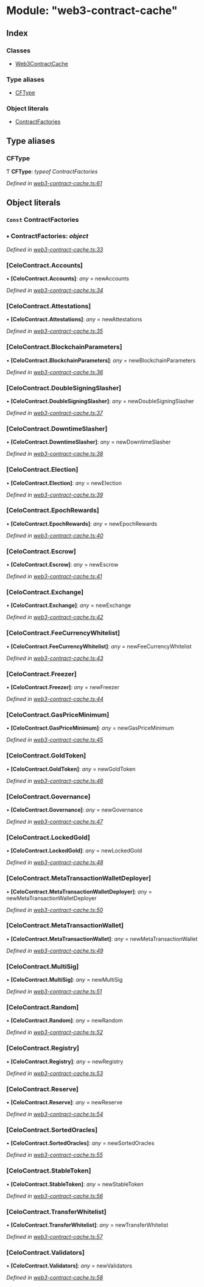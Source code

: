 # Module: "web3-contract-cache"

## Index

### Classes

* [Web3ContractCache](../classes/_web3_contract_cache_.web3contractcache.md)

### Type aliases

* [CFType](_web3_contract_cache_.md#cftype)

### Object literals

* [ContractFactories](_web3_contract_cache_.md#const-contractfactories)

## Type aliases

###  CFType

Ƭ **CFType**: *typeof ContractFactories*

*Defined in [web3-contract-cache.ts:61](https://github.com/medhak1/celo-monorepo/blob/master/packages/sdk/contractkit/src/web3-contract-cache.ts#L61)*

## Object literals

### `Const` ContractFactories

### ▪ **ContractFactories**: *object*

*Defined in [web3-contract-cache.ts:33](https://github.com/medhak1/celo-monorepo/blob/master/packages/sdk/contractkit/src/web3-contract-cache.ts#L33)*

###  [CeloContract.Accounts]

• **[CeloContract.Accounts]**: *any* = newAccounts

*Defined in [web3-contract-cache.ts:34](https://github.com/medhak1/celo-monorepo/blob/master/packages/sdk/contractkit/src/web3-contract-cache.ts#L34)*

###  [CeloContract.Attestations]

• **[CeloContract.Attestations]**: *any* = newAttestations

*Defined in [web3-contract-cache.ts:35](https://github.com/medhak1/celo-monorepo/blob/master/packages/sdk/contractkit/src/web3-contract-cache.ts#L35)*

###  [CeloContract.BlockchainParameters]

• **[CeloContract.BlockchainParameters]**: *any* = newBlockchainParameters

*Defined in [web3-contract-cache.ts:36](https://github.com/medhak1/celo-monorepo/blob/master/packages/sdk/contractkit/src/web3-contract-cache.ts#L36)*

###  [CeloContract.DoubleSigningSlasher]

• **[CeloContract.DoubleSigningSlasher]**: *any* = newDoubleSigningSlasher

*Defined in [web3-contract-cache.ts:37](https://github.com/medhak1/celo-monorepo/blob/master/packages/sdk/contractkit/src/web3-contract-cache.ts#L37)*

###  [CeloContract.DowntimeSlasher]

• **[CeloContract.DowntimeSlasher]**: *any* = newDowntimeSlasher

*Defined in [web3-contract-cache.ts:38](https://github.com/medhak1/celo-monorepo/blob/master/packages/sdk/contractkit/src/web3-contract-cache.ts#L38)*

###  [CeloContract.Election]

• **[CeloContract.Election]**: *any* = newElection

*Defined in [web3-contract-cache.ts:39](https://github.com/medhak1/celo-monorepo/blob/master/packages/sdk/contractkit/src/web3-contract-cache.ts#L39)*

###  [CeloContract.EpochRewards]

• **[CeloContract.EpochRewards]**: *any* = newEpochRewards

*Defined in [web3-contract-cache.ts:40](https://github.com/medhak1/celo-monorepo/blob/master/packages/sdk/contractkit/src/web3-contract-cache.ts#L40)*

###  [CeloContract.Escrow]

• **[CeloContract.Escrow]**: *any* = newEscrow

*Defined in [web3-contract-cache.ts:41](https://github.com/medhak1/celo-monorepo/blob/master/packages/sdk/contractkit/src/web3-contract-cache.ts#L41)*

###  [CeloContract.Exchange]

• **[CeloContract.Exchange]**: *any* = newExchange

*Defined in [web3-contract-cache.ts:42](https://github.com/medhak1/celo-monorepo/blob/master/packages/sdk/contractkit/src/web3-contract-cache.ts#L42)*

###  [CeloContract.FeeCurrencyWhitelist]

• **[CeloContract.FeeCurrencyWhitelist]**: *any* = newFeeCurrencyWhitelist

*Defined in [web3-contract-cache.ts:43](https://github.com/medhak1/celo-monorepo/blob/master/packages/sdk/contractkit/src/web3-contract-cache.ts#L43)*

###  [CeloContract.Freezer]

• **[CeloContract.Freezer]**: *any* = newFreezer

*Defined in [web3-contract-cache.ts:44](https://github.com/medhak1/celo-monorepo/blob/master/packages/sdk/contractkit/src/web3-contract-cache.ts#L44)*

###  [CeloContract.GasPriceMinimum]

• **[CeloContract.GasPriceMinimum]**: *any* = newGasPriceMinimum

*Defined in [web3-contract-cache.ts:45](https://github.com/medhak1/celo-monorepo/blob/master/packages/sdk/contractkit/src/web3-contract-cache.ts#L45)*

###  [CeloContract.GoldToken]

• **[CeloContract.GoldToken]**: *any* = newGoldToken

*Defined in [web3-contract-cache.ts:46](https://github.com/medhak1/celo-monorepo/blob/master/packages/sdk/contractkit/src/web3-contract-cache.ts#L46)*

###  [CeloContract.Governance]

• **[CeloContract.Governance]**: *any* = newGovernance

*Defined in [web3-contract-cache.ts:47](https://github.com/medhak1/celo-monorepo/blob/master/packages/sdk/contractkit/src/web3-contract-cache.ts#L47)*

###  [CeloContract.LockedGold]

• **[CeloContract.LockedGold]**: *any* = newLockedGold

*Defined in [web3-contract-cache.ts:48](https://github.com/medhak1/celo-monorepo/blob/master/packages/sdk/contractkit/src/web3-contract-cache.ts#L48)*

###  [CeloContract.MetaTransactionWalletDeployer]

• **[CeloContract.MetaTransactionWalletDeployer]**: *any* = newMetaTransactionWalletDeployer

*Defined in [web3-contract-cache.ts:50](https://github.com/medhak1/celo-monorepo/blob/master/packages/sdk/contractkit/src/web3-contract-cache.ts#L50)*

###  [CeloContract.MetaTransactionWallet]

• **[CeloContract.MetaTransactionWallet]**: *any* = newMetaTransactionWallet

*Defined in [web3-contract-cache.ts:49](https://github.com/medhak1/celo-monorepo/blob/master/packages/sdk/contractkit/src/web3-contract-cache.ts#L49)*

###  [CeloContract.MultiSig]

• **[CeloContract.MultiSig]**: *any* = newMultiSig

*Defined in [web3-contract-cache.ts:51](https://github.com/medhak1/celo-monorepo/blob/master/packages/sdk/contractkit/src/web3-contract-cache.ts#L51)*

###  [CeloContract.Random]

• **[CeloContract.Random]**: *any* = newRandom

*Defined in [web3-contract-cache.ts:52](https://github.com/medhak1/celo-monorepo/blob/master/packages/sdk/contractkit/src/web3-contract-cache.ts#L52)*

###  [CeloContract.Registry]

• **[CeloContract.Registry]**: *any* = newRegistry

*Defined in [web3-contract-cache.ts:53](https://github.com/medhak1/celo-monorepo/blob/master/packages/sdk/contractkit/src/web3-contract-cache.ts#L53)*

###  [CeloContract.Reserve]

• **[CeloContract.Reserve]**: *any* = newReserve

*Defined in [web3-contract-cache.ts:54](https://github.com/medhak1/celo-monorepo/blob/master/packages/sdk/contractkit/src/web3-contract-cache.ts#L54)*

###  [CeloContract.SortedOracles]

• **[CeloContract.SortedOracles]**: *any* = newSortedOracles

*Defined in [web3-contract-cache.ts:55](https://github.com/medhak1/celo-monorepo/blob/master/packages/sdk/contractkit/src/web3-contract-cache.ts#L55)*

###  [CeloContract.StableToken]

• **[CeloContract.StableToken]**: *any* = newStableToken

*Defined in [web3-contract-cache.ts:56](https://github.com/medhak1/celo-monorepo/blob/master/packages/sdk/contractkit/src/web3-contract-cache.ts#L56)*

###  [CeloContract.TransferWhitelist]

• **[CeloContract.TransferWhitelist]**: *any* = newTransferWhitelist

*Defined in [web3-contract-cache.ts:57](https://github.com/medhak1/celo-monorepo/blob/master/packages/sdk/contractkit/src/web3-contract-cache.ts#L57)*

###  [CeloContract.Validators]

• **[CeloContract.Validators]**: *any* = newValidators

*Defined in [web3-contract-cache.ts:58](https://github.com/medhak1/celo-monorepo/blob/master/packages/sdk/contractkit/src/web3-contract-cache.ts#L58)*
